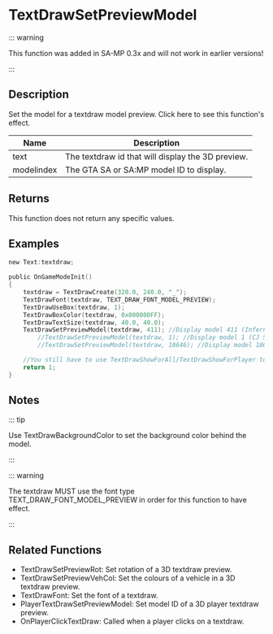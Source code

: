# TextDrawSetPreviewModel

::: warning

This function was added in SA-MP 0.3x and will not work in earlier versions!

:::

## Description

Set the model for a textdraw model preview. Click here to see this function's effect.

| Name       | Description                                       |
| ---------- | ------------------------------------------------- |
| text       | The textdraw id that will display the 3D preview. |
| modelindex | The GTA SA or SA:MP model ID to display.          |

## Returns

This function does not return any specific values.

## Examples

```c
new Text:textdraw;

public OnGameModeInit()
{
	textdraw = TextDrawCreate(320.0, 240.0, "_");
	TextDrawFont(textdraw, TEXT_DRAW_FONT_MODEL_PREVIEW);
	TextDrawUseBox(textdraw, 1);
	TextDrawBoxColor(textdraw, 0x000000FF);
	TextDrawTextSize(textdraw, 40.0, 40.0);
	TextDrawSetPreviewModel(textdraw, 411); //Display model 411 (Infernus)
        //TextDrawSetPreviewModel(textdraw, 1); //Display model 1 (CJ Skin)
        //TextDrawSetPreviewModel(textdraw, 18646); //Display model 18646 (Police light object)

	//You still have to use TextDrawShowForAll/TextDrawShowForPlayer to make the textdraw visible.
	return 1;
}
```

## Notes

::: tip

Use TextDrawBackgroundColor to set the background color behind the model.

:::

::: warning

The textdraw MUST use the font type TEXT_DRAW_FONT_MODEL_PREVIEW in order for this function to have effect.

:::

## Related Functions

- TextDrawSetPreviewRot: Set rotation of a 3D textdraw preview.
- TextDrawSetPreviewVehCol: Set the colours of a vehicle in a 3D textdraw preview.
- TextDrawFont: Set the font of a textdraw.
- PlayerTextDrawSetPreviewModel: Set model ID of a 3D player textdraw preview.
- OnPlayerClickTextDraw: Called when a player clicks on a textdraw.
